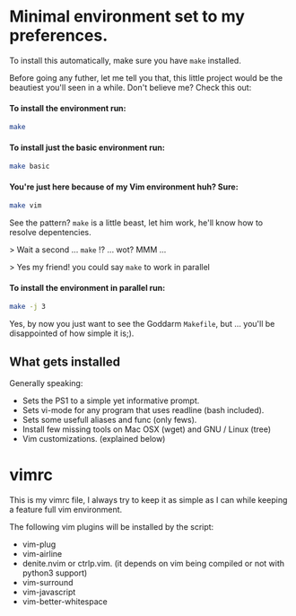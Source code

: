 # Minimal environment set to my preferences.

To install this automatically, make sure you have `make` installed.

Before going any futher, let me tell you that, this little project would be the beautiest
you'll seen in a while. Don't believe me? Check this out:

#### To install the environment run:
```sh
make
```

#### To install just the basic environment run:
```sh
make basic
```

#### You're just here because of my Vim environment huh? Sure:
```sh
make vim
```

See the pattern? `make` is a little beast, let him work, he'll know how to resolve depentencies.

&gt; Wait a second ... `make` !? ... wot? MMM ...

&gt; Yes my friend! you could say `make` to work in parallel

#### To install the environment in parallel run:
```sh
make -j 3
```

Yes, by now you just want to see the Goddarm `Makefile`, but ... you'll be disappointed of how simple it is;).

## What gets installed

Generally speaking:
   * Sets the PS1 to a simple yet informative prompt.
   * Sets vi-mode for any program that uses readline (bash included).
   * Sets some usefull aliases and func (only fews).
   * Install few missing tools on Mac OSX (wget) and GNU / Linux (tree)
   * Vim customizations. (explained below)

vimrc
=====
This is my vimrc file, I always try to keep it as simple as I can while
keeping a feature full vim environment.

The following vim plugins will be installed by the script:
   * vim-plug
   * vim-airline
   * denite.nvim or ctrlp.vim. (it depends on vim being compiled or not with python3 support)
   * vim-surround
   * vim-javascript
   * vim-better-whitespace
